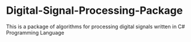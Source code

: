 # Digital-Signal-Processing-Package
This is a package of algorithms for processing digital signals written in C# Programming Language

